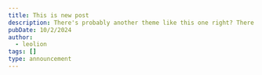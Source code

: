 ```yaml
---
title: This is new post
description: There's probably another theme like this one right? There just has to be! There's only one in the entire internet? I'm a tad skeptical about that.
pubDate: 10/2/2024
author:
  - leolion
tags: []
type: announcement
---
```

